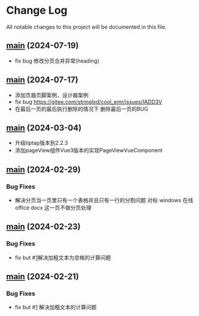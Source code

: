 # Change Log
All notable changes to this project will be documented in this file.


## [main](https://github.com/Cassielxd/CassieEditor) (2024-07-19)
* fix bug 修改分页合并异常(heading)



## [main](https://github.com/Cassielxd/CassieEditor) (2024-07-17)
* 添加页眉页脚案例，设计器案例
* fix bug https://gitee.com/stringlxd/cool_emr/issues/IADD3V
* 在最后一页的最后执行删除的情况下 删除最后一页的BUG


## [main](https://github.com/Cassielxd/CassieEditor) (2024-03-04)

* 升级tiptap版本到2.2.3
* 添加pageView组件Vue3版本的实现PageViewVueComponent



## [main](https://github.com/Cassielxd/CassieEditor) (2024-02-29)


### Bug Fixes

* 解决分页当一页里只有一个表格并且只有一行的分割问题 对标 windows 在线office docx 这一页不做分页处理



## [main](https://github.com/Cassielxd/CassieEditor) (2024-02-23)


### Bug Fixes

* fix but #[1](https://github.com/Cassielxd/CassieEditor/issues/1)解决加粗文本为空格的计算问题




## [main](https://github.com/Cassielxd/CassieEditor) (2024-02-21)


### Bug Fixes

* fix but #[1](https://github.com/Cassielxd/CassieEditor/issues/1) 解决加粗文本的计算问题
